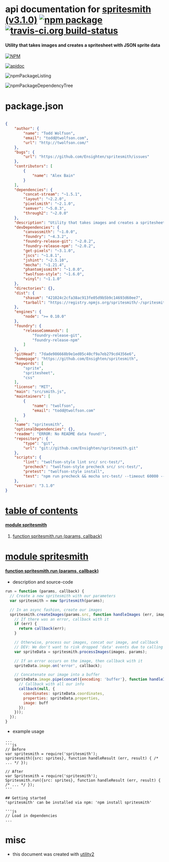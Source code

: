 # api documentation for  [spritesmith (v3.1.0)](https://github.com/Ensighten/spritesmith)  [![npm package](https://img.shields.io/npm/v/npmdoc-spritesmith.svg?style=flat-square)](https://www.npmjs.org/package/npmdoc-spritesmith) [![travis-ci.org build-status](https://api.travis-ci.org/npmdoc/node-npmdoc-spritesmith.svg)](https://travis-ci.org/npmdoc/node-npmdoc-spritesmith)
#### Utility that takes images and creates a spritesheet with JSON sprite data

[![NPM](https://nodei.co/npm/spritesmith.png?downloads=true)](https://www.npmjs.com/package/spritesmith)

[![apidoc](https://npmdoc.github.io/node-npmdoc-spritesmith/build/screenCapture.buildNpmdoc.browser.%2Fhome%2Ftravis%2Fbuild%2Fnpmdoc%2Fnode-npmdoc-spritesmith%2Ftmp%2Fbuild%2Fapidoc.html.png)](https://npmdoc.github.io/node-npmdoc-spritesmith/build/apidoc.html)

![npmPackageListing](https://npmdoc.github.io/node-npmdoc-spritesmith/build/screenCapture.npmPackageListing.svg)

![npmPackageDependencyTree](https://npmdoc.github.io/node-npmdoc-spritesmith/build/screenCapture.npmPackageDependencyTree.svg)



# package.json

```json

{
    "author": {
        "name": "Todd Wolfson",
        "email": "todd@twolfson.com",
        "url": "http://twolfson.com/"
    },
    "bugs": {
        "url": "https://github.com/Ensighten/spritesmith/issues"
    },
    "contributors": [
        {
            "name": "Alex Bain"
        }
    ],
    "dependencies": {
        "concat-stream": "~1.5.1",
        "layout": "~2.2.0",
        "pixelsmith": "~2.1.0",
        "semver": "~5.0.3",
        "through2": "~2.0.0"
    },
    "description": "Utility that takes images and creates a spritesheet with JSON sprite data",
    "devDependencies": {
        "canvassmith": "~1.0.0",
        "foundry": "~4.3.2",
        "foundry-release-git": "~2.0.2",
        "foundry-release-npm": "~2.0.2",
        "get-pixels": "~3.1.0",
        "jscs": "~1.8.1",
        "jshint": "~2.5.10",
        "mocha": "~1.21.4",
        "phantomjssmith": "~1.0.0",
        "twolfson-style": "~1.6.0",
        "vinyl": "~1.1.0"
    },
    "directories": {},
    "dist": {
        "shasum": "421024c2cfa38ac913fe05d9b5b9c14693d60ee7",
        "tarball": "https://registry.npmjs.org/spritesmith/-/spritesmith-3.1.0.tgz"
    },
    "engines": {
        "node": ">= 0.10.0"
    },
    "foundry": {
        "releaseCommands": [
            "foundry-release-git",
            "foundry-release-npm"
        ]
    },
    "gitHead": "7dade986668b9e1ed05c40cf9a7eb279cd4356e6",
    "homepage": "https://github.com/Ensighten/spritesmith",
    "keywords": [
        "sprite",
        "spritesheet",
        "css"
    ],
    "license": "MIT",
    "main": "src/smith.js",
    "maintainers": [
        {
            "name": "twolfson",
            "email": "todd@twolfson.com"
        }
    ],
    "name": "spritesmith",
    "optionalDependencies": {},
    "readme": "ERROR: No README data found!",
    "repository": {
        "type": "git",
        "url": "git://github.com/Ensighten/spritesmith.git"
    },
    "scripts": {
        "lint": "twolfson-style lint src/ src-test/",
        "precheck": "twolfson-style precheck src/ src-test/",
        "pretest": "twolfson-style install",
        "test": "npm run precheck && mocha src-test/ --timeout 60000 --reporter dot && npm run lint"
    },
    "version": "3.1.0"
}
```



# <a name="apidoc.tableOfContents"></a>[table of contents](#apidoc.tableOfContents)

#### [module spritesmith](#apidoc.module.spritesmith)
1.  [function <span class="apidocSignatureSpan">spritesmith.</span>run (params, callback)](#apidoc.element.spritesmith.run)



# <a name="apidoc.module.spritesmith"></a>[module spritesmith](#apidoc.module.spritesmith)

#### <a name="apidoc.element.spritesmith.run"></a>[function <span class="apidocSignatureSpan">spritesmith.</span>run (params, callback)](#apidoc.element.spritesmith.run)
- description and source-code
```javascript
run = function (params, callback) {
  // Create a new spritesmith with our parameters
  var spritesmith = new Spritesmith(params);

  // In an async fashion, create our images
  spritesmith.createImages(params.src, function handleImages (err, images) {
    // If there was an error, callback with it
    if (err) {
      return callback(err);
    }

    // Otherwise, process our images, concat our image, and callback
    // DEV: We don't want to risk dropped 'data' events due to calling back with a stream
    var spriteData = spritesmith.processImages(images, params);

    // If an error occurs on the image, then callback with it
    spriteData.image.on('error', callback);

    // Concatenate our image into a buffer
    spriteData.image.pipe(concat({encoding: 'buffer'}, function handleImage (buff) {
      // Callback with all our info
      callback(null, {
        coordinates: spriteData.coordinates,
        properties: spriteData.properties,
        image: buff
      });
    }));
  });
}
```
- example usage
```shell
...
'''js
// Before
var spritesmith = require('spritesmith');
spritesmith({src: sprites}, function handleResult (err, result) { /* ... */ });

// After
var Spritesmith = require('spritesmith');
Spritesmith.run({src: sprites}, function handleResult (err, result) { /* ... */ });
'''

## Getting started
'spritesmith' can be installed via npm: 'npm install spritesmith'

'''js
// Load in dependencies
...
```



# misc
- this document was created with [utility2](https://github.com/kaizhu256/node-utility2)
